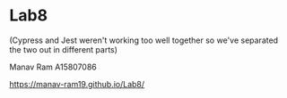 # Lab8

(Cypress and Jest weren't working too well together
so we've separated the two out in different parts)

Manav Ram
A15807086

 https://manav-ram19.github.io/Lab8/
